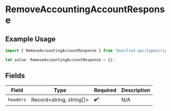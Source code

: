 # RemoveAccountingAccountResponse

## Example Usage

```typescript
import { RemoveAccountingAccountResponse } from "@unified-api/typescript-sdk/sdk/models/operations";

let value: RemoveAccountingAccountResponse = {};
```

## Fields

| Field                      | Type                       | Required                   | Description                |
| -------------------------- | -------------------------- | -------------------------- | -------------------------- |
| `headers`                  | Record<string, *string*[]> | :heavy_check_mark:         | N/A                        |